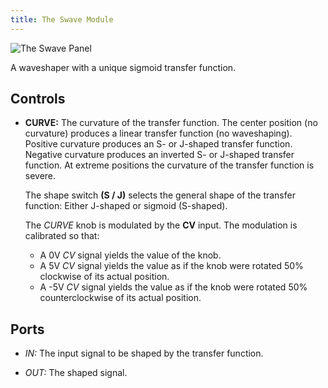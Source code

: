 ```yaml
---
title: The Swave Module
---
```

<img class="panel" src="panel.svg" alt="The Swave Panel" />

A waveshaper with a unique sigmoid transfer function.

## Controls
- **CURVE:**
    The curvature of the transfer function.
    The center position (no curvature)
    produces a linear transfer function
    (no waveshaping).
    Positive curvature produces
    an S- or J-shaped transfer function.
    Negative curvature produces
    an inverted S- or J-shaped transfer function.
    At extreme positions the curvature
    of the transfer function is severe.

    The shape switch **(S / J)**
    selects the general shape
    of the transfer function:
    Either J-shaped or sigmoid (S-shaped).

    The _CURVE_ knob is modulated by the **CV** input.
    The modulation is calibrated so that:
    - A 0V _CV_ signal yields the value of the knob.
    - A 5V _CV_ signal yields the value
        as if the knob were rotated 50%
        clockwise
        of its actual position.
    - A -5V _CV_ signal yields the value
        as if the knob were rotated 50%
        counterclockwise
        of its actual position.

## Ports

- _IN:_
    The input signal to be shaped
    by the transfer function.

- _OUT:_
    The shaped signal.
